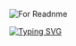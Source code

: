 ![For Readnme](https://user-images.githubusercontent.com/58209188/195393413-7f357415-9a34-4e8e-a3e8-430a21353409.png)


[![Typing SVG](https://readme-typing-svg.demolab.com?font=Roboto&pause=1000&color=4FD78FE6&width=435&lines=I'am+Android+Developer)](https://git.io/typing-svg)



